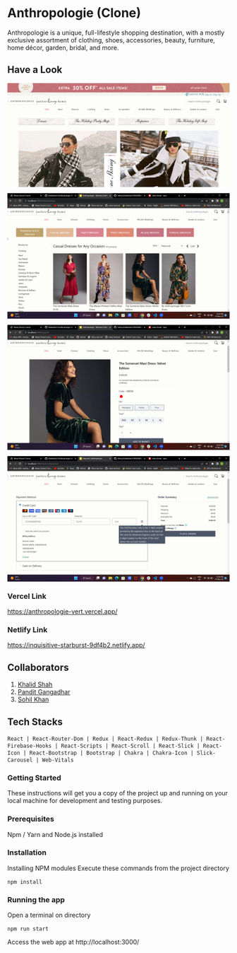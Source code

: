 # Anthropologie (Clone)

Anthropologie is a unique, full-lifestyle shopping destination, with a mostly exclusive assortment of clothing, shoes, accessories, beauty, furniture, home décor, garden, bridal, and more.

## Have a Look
<p align="center">
  <img src="./public/anthropologie_01.png" alt='anthropologie_01 image' align="center" />
</p>
<p align="center">
  <img src="./public/anthropologie_02.png" alt='anthropologie_02 image' align="center" />
</p>
<p align="center">
  <img src="./public/anthropologie_03.png" alt='anthropologie_03 image' align="center" />
</p>
<p align="center">
  <img src="./public/anthropologie_04.png" alt='anthropologie_04 image' align="center" />
</p>

### Vercel Link 
https://anthropologie-vert.vercel.app/

### Netlify   Link
https://inquisitive-starburst-9df4b2.netlify.app/

## Collaborators
1. [Khalid Shah](https://github.com/Khalidshah12/)
2. [Pandit Gangadhar](https://github.com/pandit0305)
3. [Sohil Khan](https://github.com/sohilweb20)

## Tech Stacks
```
React | React-Router-Dom | Redux | React-Redux | Redux-Thunk | React-Firebase-Hooks | React-Scripts | React-Scroll | React-Slick | React-Icon | React-Bootstrap | Bootstrap | Chakra | Chakra-Icon | Slick-Carousel | Web-Vitals
```

### Getting Started

These instructions will get you a copy of the project up and running on your local machine for development and testing purposes.

### Prerequisites

Npm / Yarn and Node.js installed

### Installation

Installing NPM modules
Execute these commands from the project directory

```
npm install
```

### Running the app

Open a terminal on directory

```
npm run start
```

Access the web app at http://localhost:3000/
